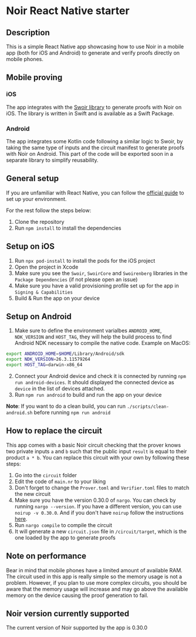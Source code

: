 # Noir React Native starter

## Description

This is a simple React Native app showcasing how to use Noir in a mobile app (both for iOS and Android) to generate and verify proofs directly on mobile phones.

## Mobile proving

### iOS

The app integrates with the [Swoir library](https://github.com/Swoir/Swoir) to generate proofs with Noir on iOS. The library is written in Swift and is available as a Swift Package.

### Android

The app integrates some Kotlin code following a similar logic to Swoir, by taking the same type of inputs and the circuit manifest to generate proofs with Noir on Android. This part of the code will be exported soon in a separate library to simplify reusability.

## General setup

If you are unfamiliar with React Native, you can follow the [official guide](https://reactnative.dev/docs/environment-setup) to set up your environment.

For the rest follow the steps below:

1. Clone the repository
2. Run `npm install` to install the dependencies

## Setup on iOS

1. Run `npx pod-install` to install the pods for the iOS project
2. Open the project in Xcode
3. Make sure you see the `Swoir`, `SwoirCore` and `Swoirenberg` libraries in the `Package Dependencies` (if not please open an issue)
4. Make sure you have a valid provisioning profile set up for the app in `Signing & Capabilities`
5. Build & Run the app on your device

## Setup on Android

1. Make sure to define the environment varialbes `ANDROID_HOME`, `NDK_VERSION` and `HOST_TAG`, they will help the build process to find Android NDK necessary to compile the native code. Example on MacOS:

```bash
export ANDROID_HOME=$HOME/Library/Android/sdk
export NDK_VERSION=26.3.11579264
export HOST_TAG=darwin-x86_64
```

2. Connect your Android device and check it is connected by running `npm run android-devices`. It should displayed the connected device as `device` in the list of devices attached.
3. Run `npm run android` to build and run the app on your device

**Note**: If you want to do a clean build, you can run `./scripts/clean-android.sh` before running `npm run android`

## How to replace the circuit

This app comes with a basic Noir circuit checking that the prover knows two private inputs `a` and `b` such that the public input `result` is equal to their product `a * b`. You can replace this circuit with your own by following these steps:

1. Go into the `circuit` folder
2. Edit the code of `main.nr` to your liking
3. Don't forget to change the `Prover.toml` and `Verifier.toml` files to match the new circuit
4. Make sure you have the version 0.30.0 of `nargo`. You can check by running `nargo --version`. If you have a different version, you can use `noirup -v 0.30.0`. And if you don't have `noirup` follow the instructions [here](https://noir-lang.org/docs/getting_started/installation/).
5. Run `nargo compile` to compile the circuit
6. It will generate a new `circuit.json` file in `/circuit/target`, which is the one loaded by the app to generate proofs

## Note on performance

Bear in mind that mobile phones have a limited amount of available RAM. The circuit used in this app is really simple so the memory usage is not a problem. However, if you plan to use more complex circuits, you should be aware that the memory usage will increase and may go above the available memory on the device causing the proof generation to fail.

## Noir version currently supported

The current version of Noir supported by the app is 0.30.0
